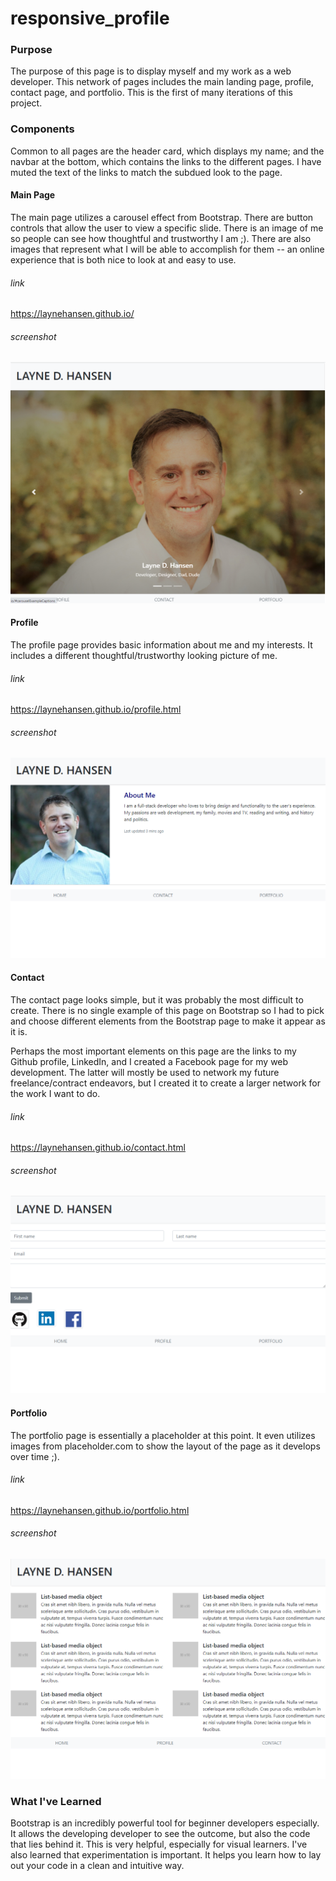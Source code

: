# responsive_profile

### Purpose

The purpose of this page is to display myself and my work as a web developer. This network of pages includes the main landing page, profile, contact page, and portfolio. This is the first of many iterations of this project.

### Components

Common to all pages are the header card, which displays my name; and the navbar at the bottom, which contains the links to the different pages. I have muted the text of the links to match the subdued look to the page.

#### Main Page

The main page utilizes a carousel effect from Bootstrap. There are button controls that allow the user to view a specific slide. There is an image of me so people can see how thoughtful and trustworthy I am ;). There are also images that represent what I will be able to accomplish for them -- an online experience that is both nice to look at and easy to use.

###### link 
https://laynehansen.github.io/

###### screenshot 
![main page](./images/main_page_screenshot.png)

#### Profile

The profile page provides basic information about me and my interests. It includes a different thoughtful/trustworthy looking picture of me.

###### link 
https://laynehansen.github.io/profile.html

###### screenshot
![profile page](./images/profile_page_screenshot.png)

#### Contact 

The contact page looks simple, but it was probably the most difficult to create. There is no single example of this page on Bootstrap so I had to pick and choose different elements from the Bootstrap page to make it appear as it is.

Perhaps the most important elements on this page are the links to my Github profile, LinkedIn, and I created a Facebook page for my web development. The latter will mostly be used to network my future freelance/contract endeavors, but I created it to create a larger network for the work I want to do.

###### link
https://laynehansen.github.io/contact.html

###### screenshot
![profile page](./images/contact_page_screenshot.png)

#### Portfolio

The portfolio page is essentially a placeholder at this point. It even utilizes images from placeholder.com to show the layout of the page as it develops over time ;). 

###### link
https://laynehansen.github.io/portfolio.html

###### screenshot
![profile page](./images/portfolio_page_screenshot.png)


### What I've Learned

Bootstrap is an incredibly powerful tool for beginner developers especially. It allows the developing developer to see the outcome, but also the code that lies behind it. This is very helpful, especially for visual learners. I've also learned that experimentation is important. It helps you learn how to lay out your code in a clean and intuitive way.

